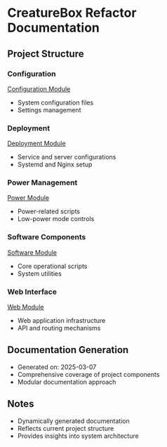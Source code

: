 # CreatureBox Refactor Documentation

## Project Structure

### Configuration
[Configuration Module](/docs/config.md)
- System configuration files
- Settings management

### Deployment
[Deployment Module](/docs/deployment.md)
- Service and server configurations
- Systemd and Nginx setup

### Power Management
[Power Module](/docs/power.md)
- Power-related scripts
- Low-power mode controls

### Software Components
[Software Module](/docs/software.md)
- Core operational scripts
- System utilities

### Web Interface
[Web Module](/docs/web.md)
- Web application infrastructure
- API and routing mechanisms

## Documentation Generation
- Generated on: 2025-03-07
- Comprehensive coverage of project components
- Modular documentation approach

## Notes
- Dynamically generated documentation
- Reflects current project structure
- Provides insights into system architecture
